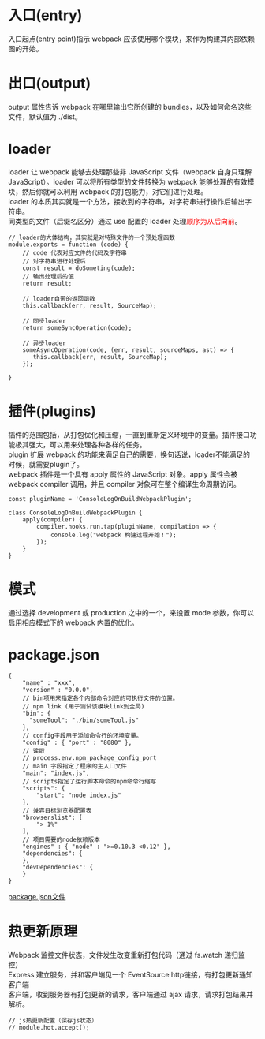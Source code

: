 #  入口(entry)
入口起点(entry point)指示 webpack 应该使用哪个模块，来作为构建其内部依赖图的开始。
#  出口(output)
output 属性告诉 webpack 在哪里输出它所创建的 bundles，以及如何命名这些文件，默认值为 ./dist。
#  loader
loader 让 webpack 能够去处理那些非 JavaScript 文件（webpack 自身只理解 JavaScript）。loader 可以将所有类型的文件转换为 webpack 能够处理的有效模块，然后你就可以利用 webpack 的打包能力，对它们进行处理。<br>
loader 的本质其实就是一个方法，接收到的字符串，对字符串进行操作后输出字符串。<br>
同类型的文件（后缀名区分）通过 use 配置的 loader 处理<span style="color: red">顺序为从后向前</span>。<br>
```
// loader的大体结构，其实就是对特殊文件的一个预处理函数
module.exports = function (code) {
    // code 代表对应文件的代码及字符串
    // 对字符串进行处理后
    const result = doSometing(code);
    // 输出处理后的值
    return result;
    
    // loader自带的返回函数
    this.callback(err, result, SourceMap);
    
    // 同步loader
    return someSyncOperation(code);
    
    // 异步loader
    someAsyncOperation(code, (err, result, sourceMaps, ast) => {
       this.callback(err, result, SourceMap); 
    });
    
}
```
#  插件(plugins)
插件的范围包括，从打包优化和压缩，一直到重新定义环境中的变量。插件接口功能极其强大，可以用来处理各种各样的任务。<br>
plugin 扩展 webpack 的功能来满足自己的需要，换句话说，loader不能满足的时候，就需要plugin了。<br>
webpack 插件是一个具有 apply 属性的 JavaScript 对象。apply 属性会被 webpack compiler 调用，并且 compiler 对象可在整个编译生命周期访问。
```
const pluginName = 'ConsoleLogOnBuildWebpackPlugin';

class ConsoleLogOnBuildWebpackPlugin {
    apply(compiler) {
        compiler.hooks.run.tap(pluginName, compilation => {
            console.log("webpack 构建过程开始！");
        });
    }
}
```
#  模式
通过选择 development 或 production 之中的一个，来设置 mode 参数，你可以启用相应模式下的 webpack 内置的优化。

#  package.json
```
{
    "name" : "xxx",
    "version" : "0.0.0",
    // bin项用来指定各个内部命令对应的可执行文件的位置。
    // npm link (用于测试该模块link到全局)
    "bin": {
      "someTool": "./bin/someTool.js"
    },
    // config字段用于添加命令行的环境变量。
    "config" : { "port" : "8080" },
    // 读取
    // process.env.npm_package_config_port
    // main 字段指定了程序的主入口文件
    "main": "index.js",
    // scripts指定了运行脚本命令的npm命令行缩写
    "scripts": {
		"start": "node index.js"
	},
	// 兼容目标浏览器配置表
	"browserslist": [
	    "> 1%"
	],
	// 项目需要的node依赖版本
	"engines" : { "node" : ">=0.10.3 <0.12" },
	"dependencies": {
	},
	"devDependencies": {
	}
}
```
[package.json文件](http://javascript.ruanyifeng.com/nodejs/packagejson.html)

# 热更新原理
Webpack 监控文件状态，文件发生改变重新打包代码（通过 fs.watch 递归监控）<br>
Express 建立服务，并和客户端见一个 EventSource http链接，有打包更新通知客户端<br>
客户端，收到服务器有打包更新的请求，客户端通过 ajax 请求，请求打包结果并解析。<br>
```
// js热更新配置（保存js状态）
// module.hot.accept();
```

